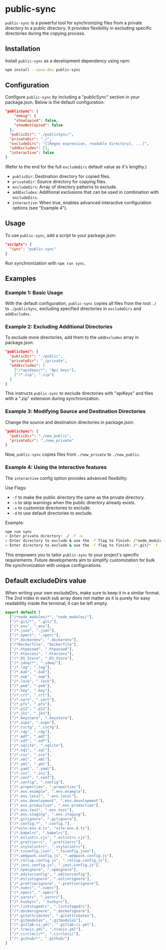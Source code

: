# public-sync

`public-sync` is a powerful tool for synchronizing files from a private directory to a public directory. It provides flexibility in excluding specific directories during the copying process.

## Installation

Install `public-sync` as a development dependency using npm:

```bash
npm install --save-dev public-sync
```

## Configuration

Configure `public-sync` by including a "publicSync" section in your package.json. Below is the default configuration:

```json
"publicSync": {
    "debug": {
    "showCopied": false,
    "showNotCopied": false
  },
  "publicDir": "./publicSync/",
  "privateDir": "./",
  "excludeDirs": "[[Regex expression, readable directory], ...]",
  "addExcludes": [],
  "interactive": false
}
```
(Refer to the end for the full `excludeDirs` default value as it's lengthy.)

- `publicDir`: Destination directory for copied files.
- `privateDir`: Source directory for copying files.
- `excludeDirs`: Array of directory patterns to exclude.
- `addExcludes`: Additional exclusions that can be used in combination with `excludeDirs`.
- `interactive`: When true, enables advanced interactive configuration options (see "Example 4").

## Usage

To use `public-sync`, add a script to your package.json:

```json
"scripts": {
  "sync": "public-sync"
}
```

Run synchronization with `npm run sync`.

## Examples

### Example 1: Basic Usage

With the default configuration, `public-sync` copies all files from the root `./` to `./publicSync`, excluding specified directories in `excludeDirs` and `addExcludes`.

### Example 2: Excluding Additional Directories

To exclude more directories, add them to the `addExcludes` array in package.json:

```json
"publicSync": {
  "publicDir": "./public",
  "privateDir": "./private",
  "addExcludes": [
    ["/*apiKeys/*", "Api keys"],
    ["/*.zip", ".zip"]
  ]
}
```

This instructs `public-sync` to exclude directories with "apiKeys" and files with a ".zip" extension during synchronization.

### Example 3: Modifying Source and Destination Directories

Change the source and destination directories in package.json:

```json
"publicSync": {
  "publicDir": "./new_public",
  "privateDir": "./new_private"
}
```

Now, `public-sync` copies files from `./new_private` to `./new_public`.

### Example 4: Using the interactive features

The `interactive` config option provides advanced flexibility:

Use Flags:
- `-f` to make the public directory the same as the private directory.
- `-s` to skip warnings when the public directory already exists.
- `-x` to customize directories to exclude.
- `-d` to use default directories to exclude.

Example:

```bash
npm run sync
> Enter private directory: ./ -f -x
> Enter directory to exclude & use the -f flag to finish: /*node_modules/*
> Enter directory to exclude & use the -f flag to finish: /*.git/* -f
```

This empowers you to tailor `public-sync` to your project's specific requirements. Future developments aim to simplify customization for bulk file synchronization with unique configurations.

## Default excludeDirs value
When writing your own excludeDirs, make sure to keep it in a similar format.
The 2nd index in each sub array does not matter as it is purely for easy readability inside the terminal, it can be left empty.
```js
export default [
  ["/*node_modules/*", "node_modules/"],
  ["/*.git/*", ".git/"],
  ["/*.env", ".env"],
  ["/*.json", ".json"],
  ["/*.npmrc", ".npmrc"],
  ["/*.dockerenv", ".dockerenv"],
  ["/*Dockerfile", "Dockerfile"],
  ["/*.htpasswd", ".htpasswd"],
  ["/*.htaccess", ".htaccess"],
  ["/*.DS_Store", ".DS_Store"],
  ["/*.idea/*", ".idea/"],
  ["/*.log", ".log"],
  ["/*.bak", ".bak"],
  ["/*.swp", ".swp"],
  ["/*.lock", ".lock"],
  ["/*.pem", ".pem"],
  ["/*.key", ".key"],
  ["/*.crt", ".crt"],
  ["/*.cert", ".cert"],
  ["/*.pfx", ".pfx"],
  ["/*.p12", ".p12"],
  ["/*.jks", ".jks"],
  ["/*.keystore", ".keystore"],
  ["/*.ovpn", ".ovpn"],
  ["/*.cscfg", ".cscfg"],
  ["/*.rdp", ".rdp"],
  ["/*.mdf", ".mdf"],
  ["/*.sdf", ".sdf"],
  ["/*.sqlite", ".sqlite"],
  ["/*.sql", ".sql"],
  ["/*.csv", ".csv"],
  ["/*.xml", ".xml"],
  ["/*.yml", ".yml"],
  ["/*.yaml", ".yaml"],
  ["/*.ini", ".ini"],
  ["/*.conf", ".conf"],
  ["/*.config", ".config"],
  ["/*.properties", ".properties"],
  ["/*.env.example", ".env.example"],
  ["/*.env.local", ".env.local"],
  ["/*.env.development", ".env.development"],
  ["/*.env.production", ".env.production"],
  ["/*.env.test", ".env.test"],
  ["/*.env.staging", ".env.staging"],
  ["/*.gitignore", ".gitignore"],
  ["/*.config.*", ".config."],
  ["/*vite-env.d.ts", "vite-env.d.ts"],
  ["/*.babelrc", ".babelrc"],
  ["/*.eslintrc.cjs", ".eslintrc.cjs"],
  ["/*.prettierrc", ".prettierrc"],
  ["/*.stylelintrc", ".stylelintrc"],
  ["/*.tsconfig.json", ".tsconfig.json"],
  ["/*.webpack.config.js", ".webpack.config.js"],
  ["/*.rollup.config.js", ".rollup.config.js"],
  ["/*.jest.config.js", ".jest.config.js"],
  ["/*.npmignore", ".npmignore"],
  ["/*.editorconfig", ".editorconfig"],
  ["/*.eslintignore", ".eslintignore"],
  ["/*.prettierignore", ".prettierignore"],
  ["/*.nvmrc", ".nvmrc"],
  ["/*.npmrc", ".npmrc"],
  ["/*.yarnrc", ".yarnrc"],
  ["/*.huskyrc", ".huskyrc"],
  ["/*.lintstagedrc", ".lintstagedrc"],
  ["/*.dockerignore", ".dockerignore"],
  ["/*.gitattributes", ".gitattributes"],
  ["/*.gitmodules", ".gitmodules"],
  ["/*.gitlab-ci.yml", ".gitlab-ci.yml"],
  ["/*.travis.yml", ".travis.yml"],
  ["/*.circleci/*", ".circleci/"],
  ["/*.github/*", ".github/"]
]
```